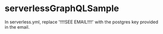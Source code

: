 # serverlessGraphQLSample

In serverless.yml, replace '!!!!SEE EMAIL!!!!' with the postgres key provided in the email.
